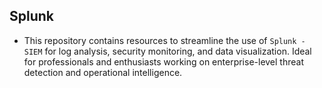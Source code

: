 ## Splunk
+ This repository contains resources to streamline the use of ```Splunk - SIEM``` for log analysis, security monitoring, and data visualization. Ideal for professionals and enthusiasts working on enterprise-level threat detection and operational intelligence.
